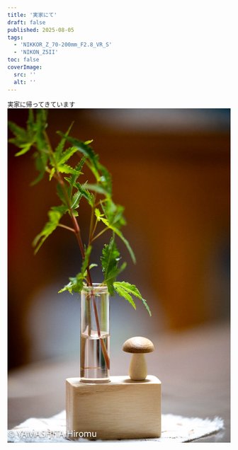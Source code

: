 ```yaml
---
title: '実家にて'
draft: false
published: 2025-08-05
tags:
  - 'NIKKOR_Z_70-200mm_F2.8_VR_S'
  - 'NIKON_Z5II'
toc: false
coverImage:
  src: ''
  alt: ''
---
```

実家に帰ってきています
![](_assets/DSC_7597.jpg)
